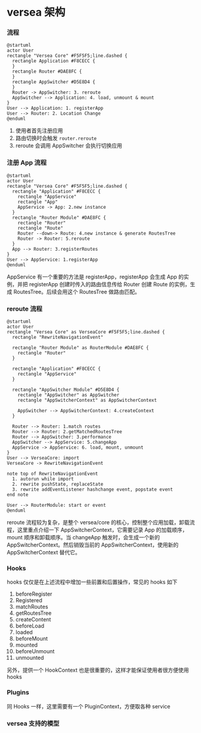 # versea 架构

### 流程

```plantuml
@startuml
actor User
rectangle "Versea Core" #F5F5F5;line.dashed {
  rectangle Application #F8CECC {
  }
  rectangle Router #DAE8FC {
  }
  rectangle AppSwitcher #D5E8D4 {
  }
  Router -> AppSwitcher: 3. reroute
  AppSwitcher --> Application: 4. load, unmount & mount
}
User --> Application: 1. registerApp
User --> Router: 2. Location Change
@enduml
```

1. 使用者首先注册应用
2. 路由切换时会触发 `router.reroute`
3. reroute 会调用 AppSwitcher 会执行切换应用

### 注册 App 流程

```plantuml
@startuml
actor User
rectangle "Versea Core" #F5F5F5;line.dashed {
  rectangle "Application" #F8CECC {
    rectangle "AppService"
    rectangle "App"
    AppService -> App: 2.new instance
  }
  rectangle "Router Module" #DAE8FC {
    rectangle "Router"
    rectangle "Route"
    Router --down-> Route: 4.new instance & generate RoutesTree
    Router -> Router: 5.reroute
  }
  App --> Router: 3.registerRoutes
}
User --> AppService: 1.registerApp
@enduml
```

AppService 有一个重要的方法是 registerApp，registerApp 会生成 App 的实例，并把 registerApp 创建时传入的路由信息传给 Router 创建 Route 的实例，生成 RoutesTree。后续会用这个 RoutesTree 做路由匹配。

### reroute 流程

```plantuml
@startuml
actor User
rectangle "Versea Core" as VerseaCore #F5F5F5;line.dashed {
  rectangle "RewriteNavigationEvent"

  rectangle "Router Module" as RouterModule #DAE8FC {
    rectangle "Router"
  }

  rectangle "Application" #F8CECC {
    rectangle "AppService"
  }

  rectangle "AppSwitcher Module" #D5E8D4 {
    rectangle "AppSwitcher" as AppSwitcher
    rectangle "AppSwitcherContext" as AppSwitcherContext

    AppSwitcher --> AppSwitcherContext: 4.createContext
  }

  Router --> Router: 1.match routes
  Router --> Router: 2.getMatchedRoutesTree
  Router --> AppSwitcher: 3.performance
  AppSwitcher --> AppService: 5.changeApp
  AppService -> AppService: 6. load, mount, unmount
}
User --> VerseaCore: import
VerseaCore -> RewriteNavigationEvent

note top of RewriteNavigationEvent
  1. autorun while import
  2. rewrite pushState, replaceState
  3. rewrite addEventListener hashchange event, popstate event
end note

User --> RouterModule: start or event
@enduml
```

reroute 流程较为复杂，是整个 versea/core 的核心，控制整个应用加载，卸载流程，这里重点介绍一下 AppSwitcherContext，它需要记录 App 的加载顺序，mount 顺序和卸载顺序。当 changeApp 触发时，会生成一个新的 AppSwitcherContext。然后销毁当前的 AppSwitcherContext，使用新的 AppSwitcherContext 替代它。

### Hooks

hooks 仅仅是在上述流程中增加一些前置和后置操作，常见的 hooks 如下

1. beforeRegister
2. Registered
3. matchRoutes
4. getRoutesTree
5. createContent
6. beforeLoad
7. loaded
8. beforeMount
9. mounted
10. beforeUnmount
11. unmounted

另外，提供一个 HookContext 也是很重要的，这样才能保证使用者很方便使用 hooks

### Plugins

同 Hooks 一样，这里需要有一个 PluginContext，方便取各种 service

### versea 支持的模型
